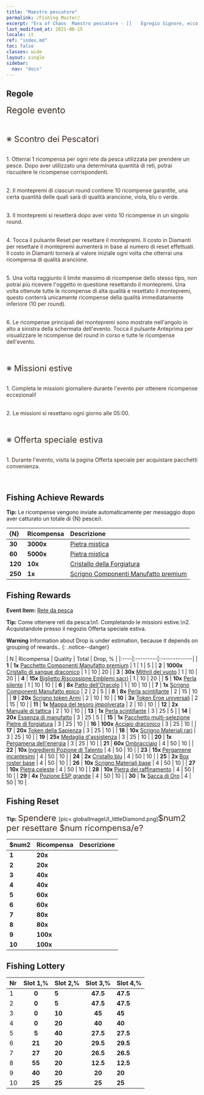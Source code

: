 ```yaml
---
title: "Maestro pescatore"
permalink: /Fishing Master/
excerpt: "Era of Chaos  Maestro pescatore - []　　Egregio Signore, ecco le tue ricompense per il completamento di una partita a Maestro pescatore. Controlla che sia tutto in regola.[]"
last_modified_at: 2021-06-15
locale: it
ref: "index.md"
toc: false
classes: wide
layout: single
sidebar:
  nav: "docs"
---
```




## Regole

  <span style="color: #3c2a1e;font-size:23px">Regole evento</span><br/>

<br/>  <span style="color: #3c2a1e;font-size:23px"></span><br/><span style="color: #3c2a1e;font-size:22px">※ Scontro dei Pescatori</span><br/>

<br/>  <span style="color: #3c2a1e">1. Otterrai 1 ricompensa per ogni rete da pesca utilizzata per prendere un pesce. Dopo aver utilizzato una determinata quantità di reti, potrai riscuotere le ricompense corrispondenti.</span><br/>

<br/>  <span style="color: #3c2a1e">2. Il montepremi di ciascun round contiene 10 ricompense garantite, una certa quantità delle quali sarà di qualità arancione, viola, blu o verde.</span><br/>

<br/>  <span style="color: #3c2a1e">3. Il montepremi si resetterà dopo aver vinto 10 ricompense in un singolo round.</span><br/>

<br/>  <span style="color: #3c2a1e">4. Tocca il pulsante Reset per resettare il montepremi. Il costo in Diamanti per resettare il montepremi aumenterà in base al numero di reset effettuati. Il costo in Diamanti tornerà al valore iniziale ogni volta che otterrai una ricompensa di qualità arancione.</span><br/>

<br/>  <span style="color: #3c2a1e">5. Una volta raggiunto il limite massimo di ricompense dello stesso tipo, non potrai più ricevere l'oggetto in questione resettando il montepremi. Una volta ottenute tutte le ricompense di alta qualità e resettato il montepremi, questo conterrà unicamente ricompense della qualità immediatamente inferiore (10 per round).</span>

<br/>  <span style="color: #3c2a1e">6. Le ricompense principali del montepremi sono mostrate nell'angolo in alto a sinistra della schermata dell'evento. Tocca il pulsante Anteprima per visualizzare le ricompense del round in corso e tutte le ricompense dell'evento.</span><br/>

<br/>  <span style="color: #3c2a1e;font-size:23px"> </span><br/><span style="color: #3c2a1e;font-size:22px">※ Missioni estive</span><br/>

<br/>  <span style="color: #3c2a1e">1. Completa le missioni giornaliere durante l'evento per ottenere ricompense eccezionali!</span><br/>

<br/>  <span style="color: #3c2a1e">2. Le missioni si resettano ogni giorno alle 05:00.</span><br/>

<br/>  <span style="color: #3c2a1e;font-size:23px"> </span><br/><span style="color: #3c2a1e;font-size:22px">※ Offerta speciale estiva</span><br/>

<br/>  <span style="color: #3c2a1e">1. Durante l'evento, visita la pagina Offerta speciale per acquistare pacchetti convenienza.</span><br/>

<br/>

## Fishing Achieve Rewards

  **Tip:** Le ricompense vengono inviate automaticamente per messaggio dopo aver catturato un totale di {N} pesce/i.

  |  {N}  |  Ricompensa  | Descrizione  |
  |:----|:---------|:-------------|
  | **30** |  **3000x** | [Pietra mistica](/ItemsIT/con_923/) | Pietra mistica ottenuta scomponendo gli Emblemi sacri. Si può usare per acquistare oggetti nel negozio degli Emblemi.  |
  | **60** |  **5000x** | [Pietra mistica](/ItemsIT/con_923/) | Pietra mistica ottenuta scomponendo gli Emblemi sacri. Si può usare per acquistare oggetti nel negozio degli Emblemi.  |
  | **120** |  **10x** | [Cristallo della Forgiatura](/ItemsIT/art_189/) | Un cristallo realizzato in un'antica fucina. Materiale essenziale per potenziare i manufatti realizzati con più componenti.  |
  | **250** |  **1x** | [Scrigno Componenti Manufatto premium](/ItemsIT/con_1874/) | Aprilo per ottenere 1 ricompensa a tua scelta tra le seguenti: 1 scrigno Componenti del Re dei Draghi, 1 scrigno Componenti celesti, 1 scrigno Componenti Frutto dell'Eden o 1 scrigno Componenti Apocalisse.  |


## Fishing Rewards

  **Event Item:** [Rete da pesca](/it/Items/con_2148/)

  **Tip:** Come ottenere reti da pesca:\n1. Completando le missioni estive.\n2. Acquistandole presso il negozio Offerta speciale estiva.

**Warning** Information about Drop is under estimation, because it depends on grouping of rewards..
{: .notice--danger}

  |  N  |  Ricompensa  | Quality  |  Total  | Drop, % |
  |:----|:---------|:-------------|
  | **1** |  **1x** [Pacchetto Componenti Manufatto premium](/ItemsIT/con_1507/) | 1 | 1 | 5 |
  | **2** |  **1000x** [Cristallo di sangue draconico](/ItemsIT/con_879/) | 1 | 10 | 20 |
  | **3** |  **30x** [Mithril del vuoto](/ItemsIT/con_817/) | 1 | 10 | 20 |
  | **4** |  **15x** [Biglietto Riscossione Emblemi sacri](/ItemsIT/con_513/) | 1 | 10 | 20 |
  | **5** |  **10x** [Perla silente](/ItemsIT/con_2135/) | 1 | 10 | 10 |
  | **6** |  **8x** [Patto dell'Oracolo](/ItemsIT/con_816/) | 1 | 10 | 10 |
  | **7** |  **1x** [Scrigno Componenti Manufatto epico](/ItemsIT/con_1926/) | 2 | 2 | 5 |
  | **8** |  **8x** [Perla scintillante](/ItemsIT/con_527/) | 2 | 15 | 10 |
  | **9** |  **20x** [Scrigno token Armi](/ItemsIT/con_1367/) | 2 | 10 | 10 |
  | **10** |  **3x** [Token Eroe universali](/ItemsIT/her_358/) | 2 | 15 | 10 |
  | **11** |  **1x** [Mappa del tesoro impolverata](/ItemsIT/con_1156/) | 2 | 10 | 10 |
  | **12** |  **2x** [Manuale di tattica](/ItemsIT/unk_2115/) | 2 | 10 | 10 |
  | **13** |  **1x** [Perla scintillante](/ItemsIT/con_527/) | 3 | 25 | 5 |
  | **14** |  **20x** [Essenza di manufatto](/ItemsIT/con_905/) | 3 | 25 | 5 |
  | **15** |  **1x** [Pacchetto multi-selezione Pietre di forgiatura](/ItemsIT/con_1480/) | 3 | 25 | 10 |
  | **16** |  **100x** [Acciaio draconico](/ItemsIT/con_880/) | 3 | 25 | 10 |
  | **17** |  **20x** [Token della Sapienza](/ItemsIT/con_911/) | 3 | 25 | 10 |
  | **18** |  **10x** [Scrigno Materiali rari](/ItemsIT/con_757/) | 3 | 25 | 10 |
  | **19** |  **25x** [Medaglia d'assistenza](/ItemsIT/unk_2116/) | 3 | 25 | 10 |
  | **20** |  **1x** [Pergamena dell'energia](/ItemsIT/con_830/) | 3 | 25 | 10 |
  | **21** |  **60x** [Ombracciaio](/ItemsIT/con_881/) | 4 | 50 | 10 |
  | **22** |  **10x** [Ingredienti Pozione di Talento](/ItemsIT/con_1120/) | 4 | 50 | 10 |
  | **23** |  **15x** [Pergamene incantesimi](/ItemsIT/con_694/) | 4 | 50 | 10 |
  | **24** |  **2x** [Cristallo blu](/ItemsIT/con_716/) | 4 | 50 | 10 |
  | **25** |  **2x** [Box roster base](/ItemsIT/con_774/) | 4 | 50 | 10 |
  | **26** |  **10x** [Scrigno Materiali base](/ItemsIT/con_756/) | 4 | 50 | 10 |
  | **27** |  **10x** [Pietra celeste](/ItemsIT/art_188/) | 4 | 50 | 10 |
  | **28** |  **10x** [Pietra del raffinamento](/ItemsIT/con_814/) | 4 | 50 | 10 |
  | **29** |  **4x** [Pozione ESP grande](/ItemsIT/con_702/) | 4 | 50 | 10 |
  | **30** |  **1x** [Sacca di Oro](/ItemsIT/con_714/) | 4 | 50 | 10 |


## Fishing Reset

  **Tip:** <span style="color: #3c2a1e;font-size:22px">Spendere </span>[pic= globalImageUI_littleDiamond.png]</span><span style="color: #3c2a1e;font-size:22px">$num2</span><span style="color: #3c2a1e;font-size:22px"> per resettare $num ricompensa/e?</span>

  | $num2  |  Ricompensa  | Descrizione  |
  |:----|:---------|:-------------|
  | **1** |  **20x** | <i class="fas fa-gem"/> |  |
  | **2** |  **20x** | <i class="fas fa-gem"/> |  |
  | **3** |  **40x** | <i class="fas fa-gem"/> |  |
  | **4** |  **40x** | <i class="fas fa-gem"/> |  |
  | **5** |  **60x** | <i class="fas fa-gem"/> |  |
  | **6** |  **60x** | <i class="fas fa-gem"/> |  |
  | **7** |  **80x** | <i class="fas fa-gem"/> |  |
  | **8** |  **80x** | <i class="fas fa-gem"/> |  |
  | **9** |  **100x** | <i class="fas fa-gem"/> |  |
  | **10** |  **100x** | <i class="fas fa-gem"/> |  |


## Fishing Lottery

  |  Nr  | Slot 1,% | Slot 2,% | Slot 3,% | Slot 4,% |
  |:-----|:------:|:-------|:------:|:-------|
  | 1 | **0** | **5** | **47.5** | **47.5** |
  | 2 | **0** | **5** | **47.5** | **47.5** |
  | 3 | **0** | **10** | **45** | **45** |
  | 4 | **0** | **20** | **40** | **40** |
  | 5 | **5** | **40** | **27.5** | **27.5** |
  | 6 | **21** | **20** | **29.5** | **29.5** |
  | 7 | **27** | **20** | **26.5** | **26.5** |
  | 8 | **55** | **20** | **12.5** | **12.5** |
  | 9 | **40** | **20** | **20** | **20** |
  | 10 | **25** | **25** | **25** | **25** |
